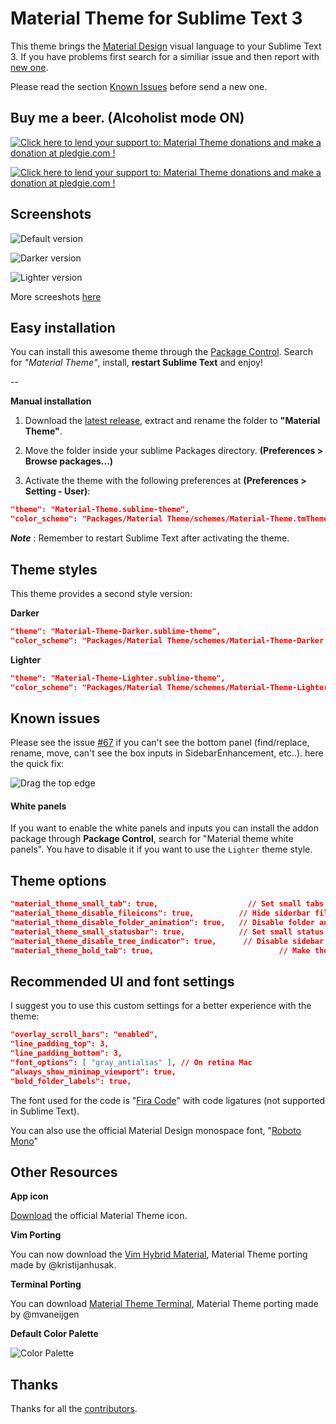 # Material Theme for Sublime Text 3
This theme brings the [Material Design](http://www.google.com/design/) visual language to your Sublime Text 3. If you have problems first search for a similiar issue and then report with [new one](https://github.com/equinusocio/material-theme/issues).

Please read the section [Known Issues](https://github.com/equinusocio/material-theme#known-issues) before send a new one.

## Buy me a beer. (Alcoholist mode ON)

<!-- Pledgie Donation -->
<a href='https://pledgie.com/campaigns/29452'><img alt='Click here to lend your support to: Material Theme donations and make a donation at pledgie.com !' src='https://pledgie.com/campaigns/29452.png?skin_name=chrome' border='0' ></a>

<a target="_blank" href='https://www.coinbase.com/checkouts/55a05405c6a05ae2d431cc55e84cb161' data-code="55a05405c6a05ae2d431cc55e84cb161" class="coinbase-button"><img alt='Click here to lend your support to: Material Theme donations and make a donation at pledgie.com !' src='https://www.coinbase.com/assets/buttons/donation_small-210ad5fe8fe0846a0c6bc676e1bad3d462ab3fcbdaf2443de8755503d0729847.png' border='0' ></a>

## Screenshots

![Default version](http://equinusocio.github.io/material-theme/assets/materialtheme.png)

![Darker version](http://equinusocio.github.io/material-theme/assets/img/darker1.png)

![Lighter version](https://transfer.sh/CyRdb/screen-shot-2015-07-11-at-15.52.39.png)

More screeshots [here](http://equinusocio.github.io/material-theme/)

## Easy installation
You can install this awesome theme through the [Package Control](https://packagecontrol.io/installation). Search for *"Material Theme"*, install, **restart Sublime Text** and enjoy!

--

**Manual installation**

1. Download the [latest release](https://github.com/equinusocio/material-theme/releases/latest), extract and rename the folder to **"Material Theme"**.

2. Move the folder inside your sublime Packages directory. **(Preferences > Browse packages...)**

3. Activate the theme with the following preferences at  **(Preferences > Setting - User)**:

```json
"theme": "Material-Theme.sublime-theme",
"color_scheme": "Packages/Material Theme/schemes/Material-Theme.tmTheme",
```

***Note*** : Remember to restart Sublime Text after activating the theme.

## Theme styles
This theme provides a second style version:

**Darker**
```json
"theme": "Material-Theme-Darker.sublime-theme",
"color_scheme": "Packages/Material Theme/schemes/Material-Theme-Darker.tmTheme",
```

**Lighter**
```json
"theme": "Material-Theme-Lighter.sublime-theme",
"color_scheme": "Packages/Material Theme/schemes/Material-Theme-Lighter.tmTheme",
```

## Known issues
Please see the issue [#67](https://github.com/equinusocio/material-theme/issues/67) if you can't see the bottom panel (find/replace, rename, move, can't see the box inputs in SidebarEnhancement, etc..). here the quick fix:

![Drag the top edge](https://cloud.githubusercontent.com/assets/474329/8178894/a0dd09c0-1412-11e5-8ecf-f7f9ade439ae.gif)

#### White panels
If you want to enable the white panels and inputs you can install the addon package through **Package Control**, search for "Material theme white panels". You have to disable it if you want to use the ```Lighter``` theme style.

## Theme options

```json
"material_theme_small_tab": true,  			         // Set small tabs
"material_theme_disable_fileicons": true,          // Hide siderbar file type icons
"material_theme_disable_folder_animation": true,   // Disable folder animation
"material_theme_small_statusbar": true,            // Set small status bar
"material_theme_disable_tree_indicator": true,		// Disable sidebar file indicator
"material_theme_bold_tab": true,							// Make the tab labels bolder
``` 

## Recommended UI and font settings
I suggest you to use this custom settings for a better experience with the theme:

```json
"overlay_scroll_bars": "enabled",
"line_padding_top": 3,
"line_padding_bottom": 3,
"font_options": [ "gray_antialias" ], // On retina Mac
"always_show_minimap_viewport": true,
"bold_folder_labels": true,
```

The font used for the code is "[Fira Code](https://github.com/tonsky/FiraCode)" with code ligatures (not supported in Sublime Text).

You can also use the official Material Design monospace font, "[Roboto Mono](https://www.google.com/fonts/specimen/Roboto+Mono)"


## Other Resources

**App icon**

[Download](https://dribbble.com/shots/2104476-Material-Theme-for-Sublime-Text-3/attachments/380650) the official Material Theme icon.

**Vim Porting**

You can now download the [Vim Hybrid Material](https://github.com/kristijanhusak/vim-hybrid-material), Material Theme porting made by @kristijanhusak.

**Terminal Porting**

You can download [Material Theme Terminal](https://gist.github.com/mvaneijgen/4c56701215847dd5ddcf), Material Theme porting made by @mvaneijgen

**Default Color Palette**

![Color Palette](http://i.imgur.com/zyIK71j.jpg)


## Thanks
Thanks for all the [contributors](https://github.com/equinusocio/material-theme/graphs/contributors).
